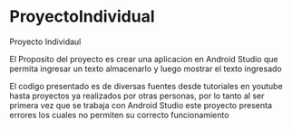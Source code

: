 # ProyectoIndividual
Proyecto Individaul


El Proposito del proyecto es crear una aplicacion en Android Studio que permita ingresar un texto almacenarlo y luego mostrar el texto ingresado

El codigo presentado es de diversas fuentes desde tutoriales en youtube hasta proyectos ya realizados por otras personas, por lo tanto al ser primera vez que se trabaja con Android Studio este proyecto presenta errores los cuales no permiten su correcto funcionamiento

